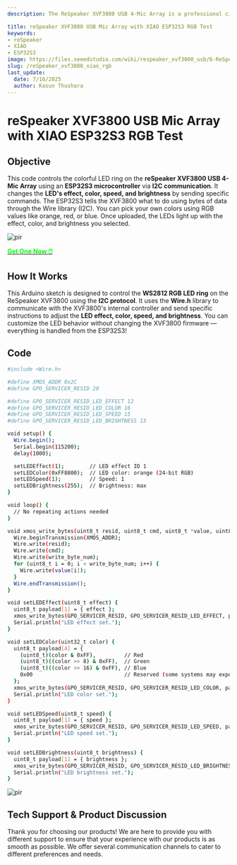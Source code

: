 ```yaml
---
description: The ReSpeaker XVF3800 USB 4-Mic Array is a professional circular microphone array with AEC, beamforming, noise suppression, and 360° voice capture. Paired with the XIAO ESP32S3, it enables advanced voice control for smart devices, robotics, and IoT applications. Discover seamless integration and dual-mode flexibility.

title: reSpeaker XVF3800 USB Mic Array with XIAO ESP32S3 RGB Test
keywords:
- reSpeaker
- XIAO
- ESP32S3
image: https://files.seeedstudio.com/wiki/respeaker_xvf3800_usb/6-ReSpeaker-XVF3800-4-Mic-Array-With-XIAO-ESP32S3.jpg
slug: /reSpeaker_xvf3800_xiao_rgb
last_update:
  date: 7/16/2025
  author: Kasun Thushara
---
```


# reSpeaker XVF3800 USB Mic Array with XIAO ESP32S3 RGB Test



## Objective

This code controls the colorful LED ring on the **reSpeaker XVF3800 USB 4-Mic Array** using an **ESP32S3 microcontroller** via **I2C communication**. It changes the **LED's effect, color, speed, and brightness** by sending specific commands. The ESP32S3 tells the XVF3800 what to do using bytes of data through the Wire library (I2C). You can pick your own colors using RGB values like orange, red, or blue. Once uploaded, the LEDs light up with the effect, color, and brightness you selected.

<p style={{textAlign: 'center'}}><img src="https://files.seeedstudio.com/wiki/respeaker_xvf3800_usb/front-xiao.jpg" alt="pir" width={600} height="auto" /></p>

<div class="get_one_now_container" style={{textAlign: 'center'}}>
    <a class="get_one_now_item" href="https://www.seeedstudio.com/ReSpeaker-Lite-p-5928.html">
            <strong><span><font color={'FFFFFF'} size={"4"}> Get One Now 🖱️</font></span></strong>
    </a>
</div>

## How It Works

This Arduino sketch is designed to control the **WS2812 RGB LED ring** on the ReSpeaker XVF3800 using the **I2C protocol**. It uses the **Wire.h** library to communicate with the XVF3800's internal controller and send specific instructions to adjust the **LED effect, color, speed, and brightness**. You can customize the LED behavior without changing the XVF3800 firmware — everything is handled from the ESP32S3!

## Code

```bash
#include <Wire.h>

#define XMOS_ADDR 0x2C
#define GPO_SERVICER_RESID 20

#define GPO_SERVICER_RESID_LED_EFFECT 12
#define GPO_SERVICER_RESID_LED_COLOR 16
#define GPO_SERVICER_RESID_LED_SPEED 15
#define GPO_SERVICER_RESID_LED_BRIGHTNESS 13

void setup() {
  Wire.begin();
  Serial.begin(115200);
  delay(1000);

  setLEDEffect(1);        // LED effect ID 1
  setLEDColor(0xFF8800);  // LED color: orange (24-bit RGB)
  setLEDSpeed(1);         // Speed: 1
  setLEDBrightness(255);  // Brightness: max
}

void loop() {
  // No repeating actions needed
}

void xmos_write_bytes(uint8_t resid, uint8_t cmd, uint8_t *value, uint8_t write_byte_num) {
  Wire.beginTransmission(XMOS_ADDR);
  Wire.write(resid);
  Wire.write(cmd);
  Wire.write(write_byte_num);
  for (uint8_t i = 0; i < write_byte_num; i++) {
    Wire.write(value[i]);
  }
  Wire.endTransmission();
}

void setLEDEffect(uint8_t effect) {
  uint8_t payload[1] = { effect };
  xmos_write_bytes(GPO_SERVICER_RESID, GPO_SERVICER_RESID_LED_EFFECT, payload, 1);
  Serial.println("LED effect set.");
}

void setLEDColor(uint32_t color) {
  uint8_t payload[4] = {
    (uint8_t)(color & 0xFF),         // Red
    (uint8_t)((color >> 8) & 0xFF),  // Green
    (uint8_t)((color >> 16) & 0xFF), // Blue
    0x00                             // Reserved (some systems may expect 4 bytes)
  };
  xmos_write_bytes(GPO_SERVICER_RESID, GPO_SERVICER_RESID_LED_COLOR, payload, 4);
  Serial.println("LED color set.");
}

void setLEDSpeed(uint8_t speed) {
  uint8_t payload[1] = { speed };
  xmos_write_bytes(GPO_SERVICER_RESID, GPO_SERVICER_RESID_LED_SPEED, payload, 1);
  Serial.println("LED speed set.");
}

void setLEDBrightness(uint8_t brightness) {
  uint8_t payload[1] = { brightness };
  xmos_write_bytes(GPO_SERVICER_RESID, GPO_SERVICER_RESID_LED_BRIGHTNESS, payload, 1);
  Serial.println("LED brightness set.");
}

```
<p style={{textAlign: 'center'}}><img src="https://files.seeedstudio.com/wiki/respeaker_xvf3800_usb/led_2.gif" alt="pir" width={600} height="auto"/></p>

## Tech Support & Product Discussion

Thank you for choosing our products! We are here to provide you with different support to ensure that your experience with our products is as smooth as possible. We offer several communication channels to cater to different preferences and needs.

<div class="button_tech_support_container">
<a href="https://forum.seeedstudio.com/" class="button_forum"></a> 
<a href="https://www.seeedstudio.com/contacts" class="button_email"></a>
</div>

<div class="button_tech_support_container">
<a href="https://discord.gg/eWkprNDMU7" class="button_discord"></a> 
<a href="https://github.com/Seeed-Studio/wiki-documents/discussions/69" class="button_discussion"></a>
</div>